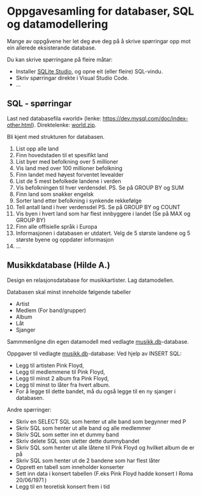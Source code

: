 # Oppgavesamling for databaser, SQL og datamodellering
Mange av oppgåvene her let deg øve deg på å skrive spørringar opp mot ein allerede eksisterande database. 

Du kan skrive spørringane på fleire måtar:
- Installer [SQLite Studio](https://sqlitestudio.pl/), og opne eit (eller fleire) SQL-vindu.
- Skriv spørringar direkte i Visual Studio Code.
- ...

## SQL - spørringar
Last ned databasefila «world» (lenke: https://dev.mysql.com/doc/index-other.html). Direktelenke: [world.zip](https://downloads.mysql.com/docs/world-db.zip).

Bli kjent med strukturen for databasen.

1.	List opp alle land 
2.	Finn hovedstaden til et spesifikt land
3.	List byer med befolkning over 5 millioner
4.	Vis land med over 100 millioner befolkning
5.	Finn landet med høyest forventet levealder
6.	List de 5 mest befolkede landene i verden
7.	Vis befolkningen til hver verdensdel. PS. Se på GROUP BY og SUM
8.	Finn land som snakker engelsk
9.	Sorter land etter befolkning i synkende rekkefølge
10.	Tell antall land i hver verdensdel PS. Se på GROUP BY og COUNT
11.	Vis byen i hvert land som har flest innbyggere i landet (Se på MAX og GROUP BY)
12.	Finn alle offisielle språk i Europa
13.	Informasjonen i databasen er utdatert. Velg  de 5 største landene og 5 største byene og oppdater informasjon
14.	…

## Musikkdatabase (Hilde A.)
Design en relasjonsdatabase for musikkartister. Lag datamodellen.

Databasen skal minst inneholde følgende tabeller 
- Artist 
- Medlem (For band/grupper) 
- Album 
- Låt 
- Sjanger 

Sammmenligne din egen datamodell med vedlagte [musikk.db](/databaser/musikk-hilde/musikk.db)-database.

Oppgaver til vedlagte [musikk.db](/databaser/musikk-hilde/musikk.db)-database:
Ved hjelp av INSERT SQL:  
- Legg til artisten Pink Floyd,  
- Legg til medlemmene til Pink Floyd,  
- Legg til minst 2 album fra Pink Floyd,  
- Legg til minst to låter fra hvert album.   
- For å legge til dette bandet, må du også legge til en ny sjanger i databasen. 

Andre spørringer:
- Skriv en SELECT SQL som henter ut alle band som begynner med P
- Skriv SQL som henter ut alle band og alle medlemmer 
- Skriv SQL som setter inn et dummy band 
- Skriv delete SQL som sletter dette dummybandet 
- Skriv SQL som henter ut alle låtene til Pink Floyd og hvilket album de er på 
- Skriv SQL som henter ut de 2 bandene som har flest låter 
- Opprett en tabell som inneholder konserter  
- Sett inn data i konsert tabellen (F.eks Pink Floyd hadde konsert I Roma 20/06/1971 )   
- Legg til en teoretisk konsert frem i tid 